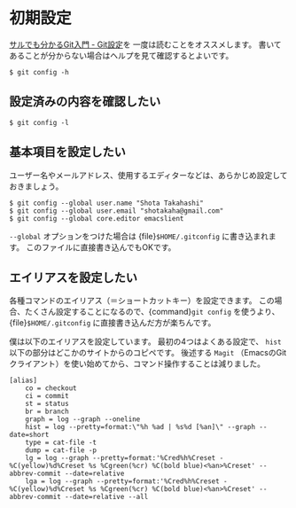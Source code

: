 # 初期設定

[サルでも分かるGit入門 - Git設定](http://www.backlog.jp/git-guide/reference/config.html#sec1)を
一度は読むことをオススメします。
書いてあることが分からない場合はヘルプを見て確認するとよいです。

```shell
$ git config -h
```

## 設定済みの内容を確認したい

```shell
$ git config -l
```

## 基本項目を設定したい

ユーザー名やメールアドレス、使用するエディターなどは、あらかじめ設定しておきましょう。

```shell
$ git config --global user.name "Shota Takahashi"
$ git config --global user.email "shotakaha@gmail.com"
$ git config --global core.editor emacslient
```

``--global`` オプションをつけた場合は {file}`$HOME/.gitconfig` に書き込まれます。
このファイルに直接書き込んでもOKです。


## エイリアスを設定したい

各種コマンドのエイリアス（＝ショートカットキー）を設定できます。
この場合、たくさん設定することになるので、{command}`git config` を使うより、
{file}`$HOME/.gitconfig` に直接書き込んだ方が楽ちんです。

僕は以下のエイリアスを設定しています。
最初の4つはよくある設定で、 ``hist`` 以下の部分はどこかのサイトからのコピペです。
後述する ``Magit`` （EmacsのGitクライアント）を使い始めてから、コマンド操作することは減りました。

```config
[alias]
    co = checkout
    ci = commit
    st = status
    br = branch
    graph = log --graph --oneline
    hist = log --pretty=format:\"%h %ad | %s%d [%an]\" --graph --date=short
    type = cat-file -t
    dump = cat-file -p
    lg = log --graph --pretty=format:'%Cred%h%Creset -%C(yellow)%d%Creset %s %Cgreen(%cr) %C(bold blue)<%an>%Creset' --abbrev-commit --date=relative
    lga = log --graph --pretty=format:'%Cred%h%Creset -%C(yellow)%d%Creset %s %Cgreen(%cr) %C(bold blue)<%an>%Creset' --abbrev-commit --date=relative --all
```
